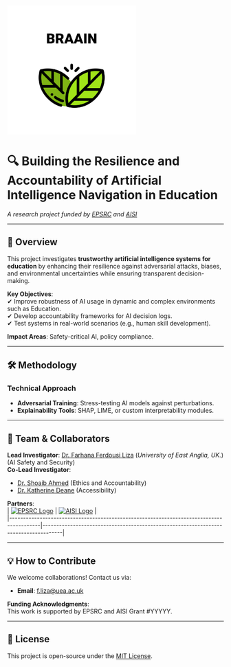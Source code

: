 <img src="img/logo.png" width="300" />

# 🔍 Building the Resilience and Accountability of Artificial Intelligence Navigation in Education  
*A research project funded by [EPSRC](https://epsrc.ukri.org/) and [AISI](https://www.aisi.gov.uk/)*  

<!--  ![Project Banner](https://via.placeholder.com/1200x400?text=AI+Navigation+Resilience+Project)  
*(Replace with a high-quality image of AI navigation, lab work, or conceptual visuals.)*  -->




<!-- ![Alt text](img/logo.png) -->

---

## 📌 Overview  
This project investigates **trustworthy artificial intelligence systems for education** by enhancing their resilience against adversarial attacks, biases, and environmental uncertainties while ensuring transparent decision-making.  

**Key Objectives**:  
✔ Improve robustness of AI usage in dynamic and complex environments such as Education.  
✔ Develop accountability frameworks for AI decision logs.  
✔ Test systems in real-world scenarios (e.g., human skill development).  

**Impact Areas**: Safety-critical AI, policy compliance.  

---

## 🛠 Methodology  
### **Technical Approach**  
- **Adversarial Training**: Stress-testing AI models against perturbations.  
- **Explainability Tools**: SHAP, LIME, or custom interpretability modules.  
<!--  - **Simulation/Real-World Testing**: Controlled experiments platforms. -->  

<!--
### **Data & Tools**  
- **Datasets**: [NuScenes](https://www.nuscenes.org/), [KITTI](http://www.cvlibs.net/datasets/kitti/).  
- **Code**: PyTorch/TensorFlow, ROS (for robotics integration).   -->
  

---

## 👥 Team & Collaborators  
**Lead Investigator**: [Dr. Farhana Ferdousi Liza](https://research-portal.uea.ac.uk/en/persons/farhana-ferdousi-liza-fhea) (*University of East Anglia, UK.*)  (AI Safety and Security)  
**Co-Lead Investigator**:  
- [Dr. Shoaib Ahmed](https://profiles.sussex.ac.uk/p590456-shoaib-ahmed/professional) (Ethics and Accountability)  
- [Dr. Katherine Deane](https://research-portal.uea.ac.uk/en/persons/katherine-deane) (Accessibility)  

**Partners**:  
| [![EPSRC Logo](https://via.placeholder.com/150x50?text=EPSRC)](https://epsrc.ukri.org/) | [![AISI Logo](https://via.placeholder.com/150x50?text=AISI)](https://www.aisi.org/) |   
|-----------------------------------------------------------------------------------------|-------------------------------------------------------------------------------------|  

---
<!--
## 📊 Findings & Outputs  
**Publications**:  
- *"Resilient AI Navigation Under Uncertainty"* (Preprint, 2024) [[PDF]](#)  
- *"Auditing AI Navigation Decisions"* (ACM FAccT, 2023) [[Link]](#)  

**Tools Released**:  
- [ResNav Toolkit](https://github.com/your-repo/resnav) (Python library for resilience testing).  

---

## 📅 News & Updates  
- **May 2024**: Presented at [ICRA 2024](#).  
- **Jan 2024**: Released v1.0 of simulation benchmarks.  

*(Add a link to a [project blog](#) if available.)*  

---
-->

## 💡 How to Contribute  
We welcome collaborations! Contact us via:  
- **Email**: f.liza@uea.ac.uk  
<!-- - **GitHub Issues**: [Report bugs/request features](https://github.com/your-repo/issues).  -->

**Funding Acknowledgments**:  
This work is supported by EPSRC and AISI Grant #YYYYY.  

---

## 📜 License  
This project is open-source under the [MIT License](LICENSE).  
<!-- *(Adjust if proprietary.)*   -->

